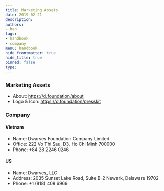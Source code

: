 ```yaml
---
title: Marketing Assets
date: 2019-02-21
description: 
authors: 
- han
tags: 
- handbook
- company
menu: handbook
hide_frontmatter: true
hide_title: true
pinned: false
type:
---
```

### Marketing Assets
- About: https://d.foundation/about
- Logo & Icon: https://d.foundation/presskit

### Company
#### Vietnam
- Name: Dwarves Foundation Company Limited
- Office: 222 Vo Thi Sau, D3, Ho Chi Minh 700000
- Phone: +84 28 2246 0246

#### US
- Name: Dwarves, LLC
- Address: 2035 Sunset Lake Road, Suite B-2 Newark, Delaware 19702
- Phone: +1 (818) 408 6969
